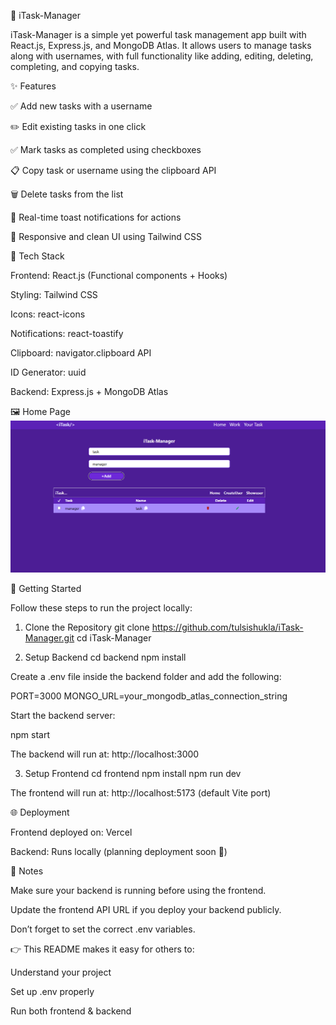 📝 iTask-Manager

iTask-Manager is a simple yet powerful task management app built with React.js, Express.js, and MongoDB Atlas. It allows users to manage tasks along with usernames, with full functionality like adding, editing, deleting, completing, and copying tasks.

✨ Features

✅ Add new tasks with a username

✏️ Edit existing tasks in one click

✅ Mark tasks as completed using checkboxes

📋 Copy task or username using the clipboard API

🗑️ Delete tasks from the list

🔔 Real-time toast notifications for actions

📱 Responsive and clean UI using Tailwind CSS

🔧 Tech Stack

Frontend: React.js (Functional components + Hooks)

Styling: Tailwind CSS

Icons: react-icons

Notifications: react-toastify

Clipboard: navigator.clipboard API

ID Generator: uuid

Backend: Express.js + MongoDB Atlas

🖼️ Home Page
![Home Page](/src/assets/web.png)


🚀 Getting Started

Follow these steps to run the project locally:

1. Clone the Repository
git clone https://github.com/tulsishukla/iTask-Manager.git
cd iTask-Manager

2. Setup Backend
cd backend
npm install


Create a .env file inside the backend folder and add the following:

PORT=3000
MONGO_URL=your_mongodb_atlas_connection_string


Start the backend server:

npm start


The backend will run at: http://localhost:3000

3. Setup Frontend
cd frontend
npm install
npm run dev


The frontend will run at: http://localhost:5173 (default Vite port)

🌐 Deployment

Frontend deployed on: Vercel

Backend: Runs locally (planning deployment soon 🚀)

📌 Notes

Make sure your backend is running before using the frontend.

Update the frontend API URL if you deploy your backend publicly.

Don’t forget to set the correct .env variables.

👉 This README makes it easy for others to:

Understand your project

Set up .env properly

Run both frontend & backend

